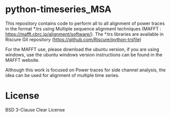 # python-timeseries_MSA


This repository contains code to perform all to all alignment of power traces in the format *.trs using Multiple sequence alignment techniques (MAFFT : https://mafft.cbrc.jp/alignment/software/).
The *.trs libraries are available in Riscure Git repository (https://github.com/Riscure/python-trsfile)

For the MAFFT use, please download the ubuntu version, if you are using windows, use the ubuntu windows version instructions can be found in the MAFFT website. 

Although this work is focused on Power traces for side channel analysis, the idea can be used for alignment of multiple time series.


# License

BSD 3-Clause Clear License
